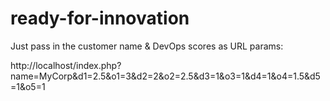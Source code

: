 # ready-for-innovation

Just pass in the customer name & DevOps scores as URL params:

http://localhost/index.php?name=MyCorp&d1=2.5&o1=3&d2=2&o2=2.5&d3=1&o3=1&d4=1&o4=1.5&d5=1&o5=1

